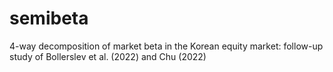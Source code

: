 # semibeta
4-way decomposition of market beta in the Korean equity market: follow-up study of Bollerslev et al. (2022) and Chu (2022)
